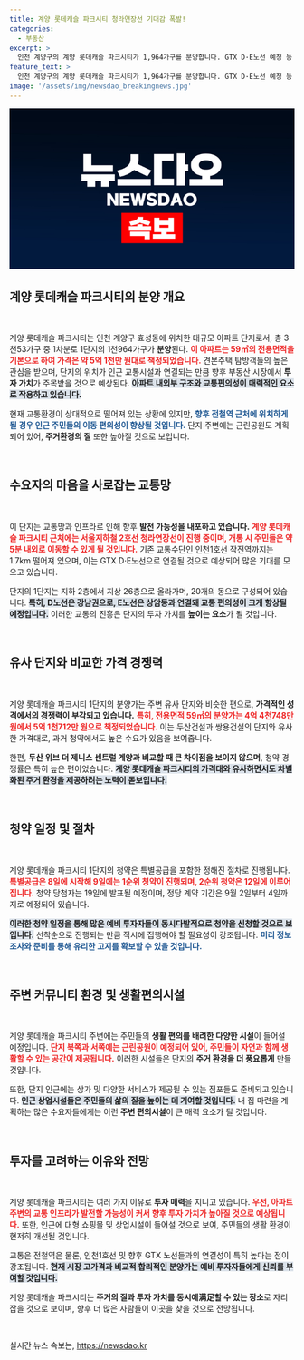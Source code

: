 ```yaml
---
title: 계양 롯데캐슬 파크시티 청라연장선 기대감 폭발!
categories:
  - 부동산
excerpt: >
  인천 계양구의 계양 롯데캐슬 파크시티가 1,964가구를 분양합니다. GTX D·E노선 예정 등 교통 호재에도 불구, 청약률에 의문이 제기됩니다. 시장 반응은 과연? 클릭하세요!
feature_text: >
  인천 계양구의 계양 롯데캐슬 파크시티가 1,964가구를 분양합니다. GTX D·E노선 예정 등 교통 호재에도 불구, 청약률에 의문이 제기됩니다. 시장 반응은 과연? 클릭하세요!
image: '/assets/img/newsdao_breakingnews.jpg'
---
```


<p><img src="/assets/img/newsdao_breakingnews.jpg" alt="flaretime 속보" /></p>

<h2 data-ke-size="size26">계양 롯데캐슬 파크시티의 분양 개요</h2>

<p data-ke-size="size16">&nbsp;</p>

<p>계양 롯데캐슬 파크시티는 인천 계양구 효성동에 위치한 대규모 아파트 단지로서, 총 3천53가구 중 1차분로 1단지의 1천964가구가 <strong>분양</strong>된다. <b><span style="color: #ee2323;">이 아파트는 59㎡의 전용면적을 기본으로 하여 가격은 약 5억 1천만 원대로 책정되었습니다.</span></b> 견본주택 탐방객들의 높은 관심을 받으며, 단지의 위치가 인근 교통시설과 연결되는 만큼 향후 부동산 시장에서 <strong>투자 가치</strong>가 주목받을 것으로 예상된다. <b><span style="background-color: #21538527;">아파트 내외부 구조와 교통편의성이 매력적인 요소로 작용하고 있습니다.</span></b> </p>

<p>현재 교통환경이 상대적으로 떨어져 있는 상황에 있지만, <b><span style="color: #1a5490;">향후 전철역 근처에 위치하게 될 경우 인근 주민들의 이동 편의성이 향상될 것입니다.</span></b> 단지 주변에는 근린공원도 계획되어 있어, <strong>주거환경의 질</strong> 또한 높아질 것으로 보입니다. </p>

<p data-ke-size="size16">&nbsp;</p>

<h2 data-ke-size="size26">수요자의 마음을 사로잡는 교통망</h2>

<p data-ke-size="size16">&nbsp;</p>

<p>이 단지는 교통망과 인프라로 인해 향후 <strong>발전 가능성을 내포하고 있습니다.</strong> <b><span style="color: #ee2323;">계양 롯데캐슬 파크시티 근처에는 서울지하철 2호선 청라연장선이 진행 중이며, 개통 시 주민들은 약 5분 내외로 이동할 수 있게 될 것입니다.</span></b> 기존 교통수단인 인천1호선 작전역까지는 1.7km 떨어져 있으며, 이는 GTX D·E노선으로 연결될 것으로 예상되어 많은 기대를 모으고 있습니다. </p>

<p>단지의 1단지는 지하 2층에서 지상 26층으로 올라가며, 20개의 동으로 구성되어 있습니다. <b><span style="background-color: #21538527;">특히, D노선은 강남권으로, E노선은 상암동과 연결돼 교통 편의성이 크게 향상될 예정입니다.</span></b> 이러한 교통의 진흥은 단지의 투자 가치를 <strong>높이는 요소</strong>가 될 것입니다. </p>

<p data-ke-size="size16">&nbsp;</p>

<h2 data-ke-size="size26">유사 단지와 비교한 가격 경쟁력</h2>

<p data-ke-size="size16">&nbsp;</p>

<p>계양 롯데캐슬 파크시티 1단지의 분양가는 주변 유사 단지와 비슷한 편으로, <strong>가격적인 성격에서의 경쟁력이 부각되고 있습니다.</strong> <b><span style="color: #ee2323;">특히, 전용면적 59㎡의 분양가는 4억 4천748만 원에서 5억 1천712만 원으로 책정되었습니다.</span></b> 이는 두산건설과 쌍용건설의 단지와 유사한 가격대로, 과거 청약에서도 높은 수요가 있음을 보여줍니다. </p>

<p>한편, <strong>두산 위브 더 제니스 센트럴 계양과 비교할 때 큰 차이점을 보이지 않으며</strong>, 청약 경쟁률은 특히 높은 편이었습니다. <b><span style="background-color: #21538527;">계양 롯데캐슬 파크시티의 가격대와 유사하면서도 차별화된 주거 환경을 제공하려는 노력이 돋보입니다.</span></b></p>

<p data-ke-size="size16">&nbsp;</p>

<h2 data-ke-size="size26">청약 일정 및 절차</h2>

<p data-ke-size="size16">&nbsp;</p>

<p>계양 롯데캐슬 파크시티 1단지의 청약은 특별공급을 포함한 정해진 절차로 진행됩니다. <b><span style="color: #ee2323;">특별공급은 8일에 시작해 9일에는 1순위 청약이 진행되며, 2순위 청약은 12일에 이루어집니다.</span></b> 청약 당첨자는 19일에 발표될 예정이며, 정당 계약 기간은 9월 2일부터 4일까지로 예정되어 있습니다. </p>

<p><b><span style="background-color: #21538527;">이러한 청약 일정을 통해 많은 예비 투자자들이 동시다발적으로 청약을 신청할 것으로 보입니다.</span></b> 선착순으로 진행되는 만큼 적시에 집행해야 할 필요성이 강조됩니다. <b><span style="color: #1a5490;">미리 정보 조사와 준비를 통해 유리한 고지를 확보할 수 있을 것입니다.</span></b></p>

<p data-ke-size="size16">&nbsp;</p>

<h2 data-ke-size="size26">주변 커뮤니티 환경 및 생활편의시설</h2>

<p data-ke-size="size16">&nbsp;</p>

<p>계양 롯데캐슬 파크시티 주변에는 주민들의 <strong>생활 편의를 배려한 다양한 시설</strong>이 들어설 예정입니다. <b><span style="color: #ee2323;">단지 북쪽과 서쪽에는 근린공원이 예정되어 있어, 주민들이 자연과 함께 생활할 수 있는 공간이 제공됩니다.</span></b> 이러한 시설들은 단지의 <strong>주거 환경을 더 풍요롭게</strong> 만들 것입니다. </p>

<p>또한, 단지 인근에는 상가 및 다양한 서비스가 제공될 수 있는 점포들도 준비되고 있습니다. <b><span style="background-color: #21538527;">인근 상업시설들은 주민들의 삶의 질을 높이는 데 기여할 것입니다.</span></b> 내 집 마련을 계획하는 많은 수요자들에게는 이런 <strong>주변 편의시설</strong>이 큰 매력 요소가 될 것입니다. </p>

<p data-ke-size="size16">&nbsp;</p>

<h2 data-ke-size="size26">투자를 고려하는 이유와 전망</h2>

<p data-ke-size="size16">&nbsp;</p>

<p>계양 롯데캐슬 파크시티는 여러 가지 이유로 <strong>투자 매력</strong>을 지니고 있습니다. <b><span style="color: #ee2323;">우선, 아파트 주변의 교통 인프라가 발전할 가능성이 커서 향후 투자 가치가 높아질 것으로 예상됩니다.</span></b> 또한, 인근에 대형 쇼핑몰 및 상업시설이 들어설 것으로 보여, 주민들의 생활 환경이 현저히 개선될 것입니다. </p>

<p>교통은 전철역은 물론, 인천1호선 및 향후 GTX 노선들과의 연결성이 특히 높다는 점이 강조됩니다. <b><span style="background-color: #21538527;">현재 시장 고가격과 비교적 합리적인 분양가는 예비 투자자들에게 <strong>신뢰를 부여</strong>할 것입니다.</span></b></p>

<p>계양 롯데캐슬 파크시티는 <strong>주거의 질과 투자 가치를 동시에满足할 수 있는 장소</strong>로 자리잡을 것으로 보이며, 향후 더 많은 사람들이 이곳을 찾을 것으로 전망됩니다. </p>

<p data-ke-size="size16">&nbsp;</p>
실시간 뉴스 속보는, <a href="https://newsdao.kr" rel="dofollow">https://newsdao.kr</a>


